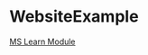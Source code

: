 # WebsiteExample

[MS Learn Module](https://learn.microsoft.com/en-gb/training/modules/get-started-with-web-development/)
